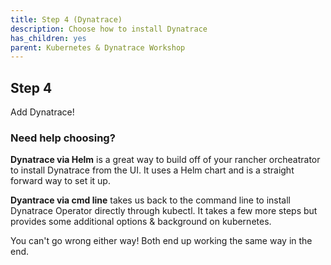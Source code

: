 ```yaml
---
title: Step 4 (Dynatrace)
description: Choose how to install Dynatrace
has_children: yes
parent: Kubernetes & Dynatrace Workshop
---
```


## Step 4

Add Dynatrace!

### Need help choosing?

**Dynatrace via Helm** is a great way to build off of your rancher orcheatrator to install Dynatrace from the UI.  It uses a Helm chart and is a straight forward way to set it up.

**Dyantrace via cmd line** takes us back to the command line to install Dynatrace Operator directly through kubectl.  It takes a few more steps but provides some additional options & background on kubernetes.

You can't go wrong either way!  Both end up working the same way in the end.

